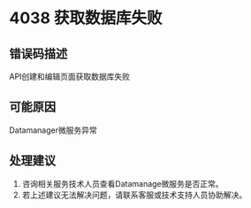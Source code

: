 # 4038 获取数据库失败<a name="dgc_01_307"></a>

## 错误码描述<a name="zh-cn_topic_0000001113999086_se842c39d44ee45e587ca36bb50cf37c7"></a>

API创建和编辑页面获取数据库失败

## 可能原因<a name="zh-cn_topic_0000001113999086_s658a289c6be04e6d8c6bee691c1aaa2e"></a>

Datamanager微服务异常

## 处理建议<a name="zh-cn_topic_0000001113999086_section192884102474"></a>

1.  咨询相关服务技术人员查看Datamanage微服务是否正常。
2.  若上述建议无法解决问题，请联系客服或技术支持人员协助解决。

